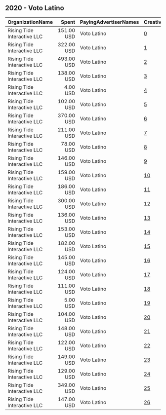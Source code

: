 ## 2020 - Voto Latino 
|OrganizationName|Spent|PayingAdvertiserNames|CreativeUrls|Impressions|Genders|AgeBrackets|CountryCodes|BillingAddresses|CandidateBallotInformation|
|:---|---:|:---|:---|---:|:---|:---|:---|:---|:---|
|Rising Tide Interactive LLC|151.00 USD|Voto Latino|[0](https://www.snap.com/political-ads/asset/72827abf91db5dee50302ddebb0f48a04ea855fbc35b184506d5bb8a9fca72aa?mediaType=mp4)|79,632||18-35|united states|"1250 H St. NW,Washington,20005,US"|Voto Latino|
|Rising Tide Interactive LLC|322.00 USD|Voto Latino|[1](https://www.snap.com/political-ads/asset/c8fb0b38e7367b7a1a602c896bb0697f4f34dba8add29f5edfa4b6ae707b1fb5?mediaType=mp4)|147,414||18-35|united states|"1250 H St. NW,Washington,20005,US"|Voto Latino|
|Rising Tide Interactive LLC|493.00 USD|Voto Latino|[2](https://www.snap.com/political-ads/asset/5e8ad9565dccfc42fc3a3d96442a5cc4d4e953cf51e6693a20d64daff4085bfa?mediaType=mp4)|227,452||18-35|united states|"1250 H St. NW,Washington,20005,US"|Voto Latino|
|Rising Tide Interactive LLC|138.00 USD|Voto Latino|[3](https://www.snap.com/political-ads/asset/8b4c322bb5700bd8a2d03ed97b10adac61ed8ad716749c97503c6dbd2e172db4?mediaType=mp4)|81,675||18-35|united states|"1250 H St. NW,Washington,20005,US"|Voto Latino|
|Rising Tide Interactive LLC|4.00 USD|Voto Latino|[4](https://www.snap.com/political-ads/asset/a5a6930a458a74a7e9a8580d3a4e0f39ad841544700d2da333de3882e477592a?mediaType=mp4)|2,585||18-35|united states|"1250 H St. NW,Washington,20005,US"|Voto Latino|
|Rising Tide Interactive LLC|102.00 USD|Voto Latino|[5](https://www.snap.com/political-ads/asset/08da17a1357d43061142648463937cc063f2ca5a607d7e458e4fcb30ba272123?mediaType=mp4)|47,792||18-35|united states|"1250 H St. NW,Washington,20005,US"|Voto Latino|
|Rising Tide Interactive LLC|370.00 USD|Voto Latino|[6](https://www.snap.com/political-ads/asset/4fd34f015eb7b22439baf494717866b568367f7bbc8ba72cf7927ee39645f3d6?mediaType=mp4)|221,329||18-35|united states|"1250 H St. NW,Washington,20005,US"|Voto Latino|
|Rising Tide Interactive LLC|211.00 USD|Voto Latino|[7](https://www.snap.com/political-ads/asset/7e8e377abe4b515da83a9e03118789f0cc7332110bfafc20d0c25b20b5a3dae1?mediaType=mp4)|124,783||18-35|united states|"1250 H St. NW,Washington,20005,US"|Voto Latino|
|Rising Tide Interactive LLC|78.00 USD|Voto Latino|[8](https://www.snap.com/political-ads/asset/103adb8ba5029aa8c8fc16c05884f3a13cd36df97bbb18cf85cd992f5e507d61?mediaType=mp4)|43,702||18-35|united states|"1250 H St. NW,Washington,20005,US"|Voto Latino|
|Rising Tide Interactive LLC|146.00 USD|Voto Latino|[9](https://www.snap.com/political-ads/asset/fd851638f21025022d0255a0630c466ff8d34d93b3084fdb0641c04d825a9e4d?mediaType=mp4)|81,457||18-35|united states|"1250 H St. NW,Washington,20005,US"|Voto Latino|
|Rising Tide Interactive LLC|159.00 USD|Voto Latino|[10](https://www.snap.com/political-ads/asset/d999ab48e732fb152832347e77fb334cda2c9fcc6f9599661cf9521c4cfed0c4?mediaType=mp4)|94,273||18-35|united states|"1250 H St. NW,Washington,20005,US"|Voto Latino|
|Rising Tide Interactive LLC|186.00 USD|Voto Latino|[11](https://www.snap.com/political-ads/asset/964a9dca0fac736f6dcf8fb0d263ee8c08c65aca26540c3ec4cc60586cc87709?mediaType=mp4)|106,725||18-35|united states|"1250 H St. NW,Washington,20005,US"|Voto Latino|
|Rising Tide Interactive LLC|300.00 USD|Voto Latino|[12](https://www.snap.com/political-ads/asset/5e1d446d77e836984d6e8c92685a5cc56aafd2023d4332f15a7d866c94fad9b3?mediaType=mp4)|156,211||18-35|united states|"1250 H St. NW,Washington,20005,US"|Voto Latino|
|Rising Tide Interactive LLC|136.00 USD|Voto Latino|[13](https://www.snap.com/political-ads/asset/f145fca5e89493e879a20a87ae3884241acf791772164e590bfac8ae3ee08ed3?mediaType=mp4)|81,730||18-35|united states|"1250 H St. NW,Washington,20005,US"|Voto Latino|
|Rising Tide Interactive LLC|153.00 USD|Voto Latino|[14](https://www.snap.com/political-ads/asset/373b11034f2dcf795369305585f1337d4fedb6da4b048a8180ee82f741652789?mediaType=mp4)|67,938||18-35|united states|"1250 H St. NW,Washington,20005,US"|Voto Latino|
|Rising Tide Interactive LLC|182.00 USD|Voto Latino|[15](https://www.snap.com/political-ads/asset/af3a152915f212185ca518f4c74ad2a67916df801b3de6f42e613cbe4b875e99?mediaType=mp4)|79,850||18-35|united states|"1250 H St. NW,Washington,20005,US"|Voto Latino|
|Rising Tide Interactive LLC|145.00 USD|Voto Latino|[16](https://www.snap.com/political-ads/asset/97705745c6c30c83007f09a362ec1adb363ac2a3b03a441417fd1cb09a3661a3?mediaType=mp4)|69,172||18-35|united states|"1250 H St. NW,Washington,20005,US"|Voto Latino|
|Rising Tide Interactive LLC|124.00 USD|Voto Latino|[17](https://www.snap.com/political-ads/asset/ab6da8263e1be01ddbaccbc0698a470548277519dd38e74adb3501c129688a91?mediaType=mp4)|64,825||18-35|united states|"1250 H St. NW,Washington,20005,US"|Voto Latino|
|Rising Tide Interactive LLC|111.00 USD|Voto Latino|[18](https://www.snap.com/political-ads/asset/c0f6ea98fb02b0cec33a12543b816b2d211bc58f84a32bfaeb5c75aa74d90782?mediaType=mp4)|64,790||18-35|united states|"1250 H St. NW,Washington,20005,US"|Voto Latino|
|Rising Tide Interactive LLC|5.00 USD|Voto Latino|[19](https://www.snap.com/political-ads/asset/2c891255d5efa84f078f0748471b279edfd58424ce2d26e828b6e1e8caa766bd?mediaType=mp4)|3,160||18-35|united states|"1250 H St. NW,Washington,20005,US"|Voto Latino|
|Rising Tide Interactive LLC|104.00 USD|Voto Latino|[20](https://www.snap.com/political-ads/asset/df0ab9e9cbf7524df69ee096961ae584af7fd3dd9b6c7637b9c55871bb9331f6?mediaType=mp4)|48,546||18-35|united states|"1250 H St. NW,Washington,20005,US"|Voto Latino|
|Rising Tide Interactive LLC|148.00 USD|Voto Latino|[21](https://www.snap.com/political-ads/asset/69bd53707377894702b787e7381ed521c5b7da5ceb999172293b7a18a416f982?mediaType=mp4)|87,263||18-35|united states|"1250 H St. NW,Washington,20005,US"|Voto Latino|
|Rising Tide Interactive LLC|122.00 USD|Voto Latino|[22](https://www.snap.com/political-ads/asset/b888900246a272dd1519c1c3c8c62b40ded494c811d1fc9588c4b4d988dd00f2?mediaType=mp4)|56,539||18-35|united states|"1250 H St. NW,Washington,20005,US"|Voto Latino|
|Rising Tide Interactive LLC|149.00 USD|Voto Latino|[23](https://www.snap.com/political-ads/asset/22f7e9ea5deb851f1d42a9d27d36d2e2950b4fc6db4f84a3b69a85ed73a1e30d?mediaType=mp4)|69,962||18-35|united states|"1250 H St. NW,Washington,20005,US"|Voto Latino|
|Rising Tide Interactive LLC|129.00 USD|Voto Latino|[24](https://www.snap.com/political-ads/asset/119e096bcb645fca27236e8a5080890ddc2f2d7a6918ec22c86e329e589f0653?mediaType=mp4)|66,953||18-35|united states|"1250 H St. NW,Washington,20005,US"|Voto Latino|
|Rising Tide Interactive LLC|349.00 USD|Voto Latino|[25](https://www.snap.com/political-ads/asset/67d8c10680b9d7e29ac9a06f00a0cf89dffcbec4ac92c613f0627569fb6b47fe?mediaType=mp4)|177,297||18-35|united states|"1250 H St. NW,Washington,20005,US"|Voto Latino|
|Rising Tide Interactive LLC|147.00 USD|Voto Latino|[26](https://www.snap.com/political-ads/asset/ded0c22f0cd8aa19a31b06ed09b2456d0d12377b50eec7c0eb3f8c675838aae0?mediaType=mp4)|87,829||18-35|united states|"1250 H St. NW,Washington,20005,US"|Voto Latino|
